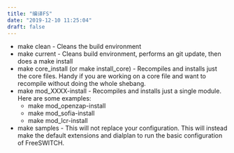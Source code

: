 ```yaml
---
title: "编译FS"
date: "2019-12-10 11:25:04"
draft: false
---
```

- make clean - Cleans the build environment
- make current - Cleans build environment, performs an git update, then does a make install
- make core_install (or make install_core) - Recompiles and installs just the core files. Handy if you are working on a core file and want to recompile without doing the whole shebang.
- make mod_XXXX-install - Recompiles and installs just a single module. Here are some examples:
   - make mod_openzap-install
   - make mod_sofia-install
   - make mod_lcr-install
- make samples - This will not replace your configuration. This will instead make the default extensions and dialplan to run the basic configuration of FreeSWITCH.

